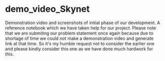 # demo_video_Skynet
Demonstration video and screenshots of  initial phase of our development.
A reference notebook which we have taken help for our project.
Please note that we are submiting our problem statement once again because due to shortage of time we could not make a demonstration video and generate link at that time.
So it's my humble request not to consider the earlier one and please kindly consider this one as we have done much hardwork for this.

